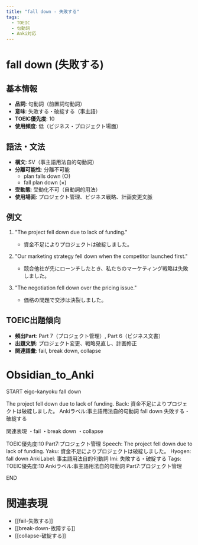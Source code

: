 ```yaml
---
title: "fall down - 失敗する"
tags:
  - TOEIC
  - 句動詞
  - Anki対応
---
```


# fall down (失敗する)

## 基本情報
- **品詞**: 句動詞（前置詞句動詞）
- **意味**: 失敗する・破綻する（事主語）
- **TOEIC優先度**: 10
- **使用頻度**: 低（ビジネス・プロジェクト場面）

## 語法・文法
- **構文**: SV（事主語用法自的句動詞）
- **分離可能性**: 分離不可能
  - plan falls down (○)
  - fall plan down (×)
- **受動態**: 受動化不可（自動詞的用法）
- **使用場面**: プロジェクト管理、ビジネス戦略、計画変更文脈

## 例文
1. "The project fell down due to lack of funding."
   - 資金不足によりプロジェクトは破綻しました。

2. "Our marketing strategy fell down when the competitor launched first."
   - 競合他社が先にローンチしたとき、私たちのマーケティング戦略は失敗しました。

3. "The negotiation fell down over the pricing issue."
   - 価格の問題で交渉は決裂しました。

## TOEIC出題傾向
- **頻出Part**: Part 7（プロジェクト管理）, Part 6（ビジネス文書）
- **出題文脈**: プロジェクト変更、戦略見直し、計画修正
- **関連語彙**: fail, break down, collapse

# Obsidian_to_Anki
START
eigo-kanyoku
fall down

The project fell down due to lack of funding.
Back: 
資金不足によりプロジェクトは破綻しました。
Ankiラベル:事主語用法自的句動詞
fall down
失敗する・破綻する

関連表現
・fail
・break down
・collapse

TOEIC優先度:10
Part7:プロジェクト管理
Speech: The project fell down due to lack of funding.
Yaku: 資金不足によりプロジェクトは破綻しました。
Hyogen: fall down
AnkiLabel: 事主語用法自的句動詞
Imi: 失敗する・破綻する
Tags: TOEIC優先度:10 Ankiラベル:事主語用法自的句動詞 Part7:プロジェクト管理
<!--ID: 1754246255387-->
END

# 関連表現
- [[fail-失敗する]]
- [[break-down-故障する]]
- [[collapse-破綻する]]